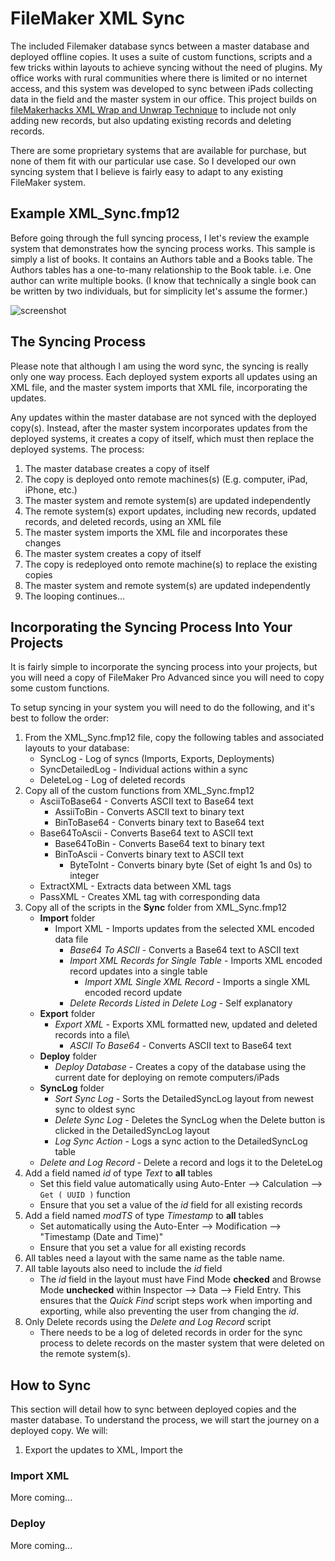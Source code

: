 # FileMaker XML Sync
The included Filemaker database syncs between a master database and deployed offline copies.  It uses a suite of custom functions, scripts and a few tricks within layouts to achieve syncing without the need of plugins.  My office works with rural communities where there is limited or no internet access, and this system was developed to sync between iPads collecting data in the field and the master system in our office.  This project builds on [fileMakerhacks XML Wrap and Unwrap Technique](https://filemakerhacks.com/2014/11/16/the-xml-wrap-and-unwrap-technique/) to include not only adding new records, but also updating existing records and deleting records.

There are some proprietary systems that are available for purchase, but none of them fit with our particular use case.  So I developed our own syncing system that I believe is fairly easy to adapt to any existing FileMaker system.

## Example XML_Sync.fmp12
Before going through the full syncing process, I let's review the example system that demonstrates how the syncing process works.  This sample is simply a list of books.  It contains an Authors table and a Books table.  The Authors tables has a one-to-many relationship to the Book table.  i.e. One author can write multiple books. (I know that technically a single book can be written by two individuals, but for simplicity let's assume the former.)

![screenshot](http://i.imgur.com/7yAI6mM.png)

## The Syncing Process

Please note that although I am using the word sync, the syncing is really only one way process.  Each deployed system exports all updates using an XML file, and the master system imports that XML file, incorporating the updates.

Any updates within the master database are not synced with the deployed copy(s).  Instead, after the master system incorporates updates from the deployed systems, it creates a copy of itself, which must then replace the deployed systems.  The process:

1. The master database creates a copy of itself
1. The copy is deployed onto remote machines(s) (E.g. computer, iPad, iPhone, etc.)
1. The master system and remote system(s) are updated independently
1. The remote system(s) export updates, including new records, updated records, and deleted records, using an XML file
1. The master system imports the XML file and incorporates these changes
1. The master system creates a copy of itself
1. The copy is redeployed onto remote machine(s) to replace the existing copies
1. The master system and remote system(s) are updated independently
1. The looping continues...

## Incorporating the Syncing Process Into Your Projects

It is fairly simple to incorporate the syncing process into your projects, but you will need a copy of FileMaker Pro Advanced since you will need to copy some custom functions.

To setup syncing in your system you will need to do the following, and it's best to follow the order:

1. From the XML_Sync.fmp12 file, copy the following tables and associated layouts to your database:
   * SyncLog - Log of syncs (Imports, Exports, Deployments)
   * SyncDetailedLog - Individual actions within a sync
   * DeleteLog - Log of deleted records
1. Copy all of the custom functions from XML_Sync.fmp12
   * AsciiToBase64 - Converts ASCII text to Base64 text
      * AssiiToBin - Converts ASCII text to binary text
      * BinToBase64 - Converts binary text to Base64 text
   * Base64ToAscii - Converts Base64 text to ASCII text
      * Base64ToBin - Converts Base64 text to binary text
      * BinToAscii - Converts binary text to ASCII text
         * ByteToInt - Converts binary byte (Set of eight 1s and 0s) to integer
   * ExtractXML - Extracts data between XML tags
   * PassXML - Creates XML tag with corresponding data
1. Copy all of the scripts in the __Sync__ folder from XML_Sync.fmp12
   * __Import__ folder
      * Import XML - Imports updates from the selected XML encoded data file
         * _Base64 To ASCII_ - Converts a Base64 text to ASCII text
         * _Import XML Records for Single Table_ - Imports XML encoded record updates into a single table
            * _Import XML Single XML Record_ - Imports a single XML encoded record update
         * _Delete Records Listed in Delete Log_ - Self explanatory
   * __Export__ folder
      * _Export XML_ - Exports XML formatted new, updated and deleted records into a file\
         * _ASCII To Base64_ - Converts ASCII text to Base64 text
   * __Deploy__ folder
      * _Deploy Database_ - Creates a copy of the database using the current date for deploying on remote computers/iPads
   * __SyncLog__ folder
      * _Sort Sync Log_ - Sorts the DetailedSyncLog layout from newest sync to oldest sync
      * _Delete Sync Log_ - Deletes the SyncLog when the Delete button is clicked in the DetailedSyncLog layout
      * _Log Sync Action_ - Logs a sync action to the DetailedSyncLog table
   * _Delete and Log Record_ - Delete a record and logs it to the DeleteLog
1. Add a field named _id_ of type _Text_ to __all__ tables
   * Set this field value automatically using Auto-Enter --> Calculation --> `Get ( UUID )` function
   * Ensure that you set a value of the _id_ field for all existing records
1. Add a field named _modTS_ of type _Timestamp_ to __all__ tables
   * Set automatically using the Auto-Enter --> Modification --> "Timestamp (Date and Time)"
   * Ensure that you set a value for all existing records
1. All tables need a layout with the same name as the table name.
1. All table layouts also need to include the _id_ field
   * The _id_ field in the layout must have Find Mode __checked__ and Browse Mode __unchecked__ within Inspector --> Data --> Field Entry.  This ensures that the _Quick Find_ script steps work when importing and exporting, while also preventing the user from changing the _id_.
1. Only Delete records using the _Delete and Log Record_ script
   * There needs to be a log of deleted records in order for the sync process to delete records on the master system that were deleted on the remote system(s).

## How to Sync
This section will detail how to sync between deployed copies and the master database.  To understand the process, we will start the journey on a deployed copy.  We will:
1. Export the updates to XML, Import the 

### Import XML

More coming...

### Deploy

More coming...
